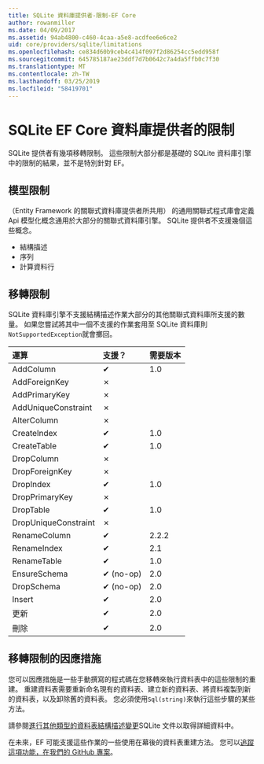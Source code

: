 ```yaml
---
title: SQLite 資料庫提供者-限制-EF Core
author: rowanmiller
ms.date: 04/09/2017
ms.assetid: 94ab4800-c460-4caa-a5e8-acdfee6e6ce2
uid: core/providers/sqlite/limitations
ms.openlocfilehash: ce834d60b9ceb4c414f097f2d86254cc5edd958f
ms.sourcegitcommit: 645785187ae23ddf7d7b0642c7a4da5ffb0c7f30
ms.translationtype: MT
ms.contentlocale: zh-TW
ms.lasthandoff: 03/25/2019
ms.locfileid: "58419701"
---
```

# <a name="sqlite-ef-core-database-provider-limitations"></a>SQLite EF Core 資料庫提供者的限制

SQLite 提供者有幾項移轉限制。 這些限制大部分都是基礎的 SQLite 資料庫引擎中的限制的結果，並不是特別針對 EF。

## <a name="modeling-limitations"></a>模型限制

（Entity Framework 的關聯式資料庫提供者所共用） 的通用關聯式程式庫會定義 Api 模型化概念通用於大部分的關聯式資料庫引擎。 SQLite 提供者不支援幾個這些概念。

* 結構描述
* 序列
* 計算資料行

## <a name="migrations-limitations"></a>移轉限制

SQLite 資料庫引擎不支援結構描述作業大部分的其他關聯式資料庫所支援的數量。 如果您嘗試將其中一個不支援的作業套用至 SQLite 資料庫則`NotSupportedException`就會擲回。

| 運算            | 支援？ | 需要版本 |
|:---------------------|:-----------|:-----------------|
| AddColumn            | ✔          | 1.0              |
| AddForeignKey        | ✗          |                  |
| AddPrimaryKey        | ✗          |                  |
| AddUniqueConstraint  | ✗          |                  |
| AlterColumn          | ✗          |                  |
| CreateIndex          | ✔          | 1.0              |
| CreateTable          | ✔          | 1.0              |
| DropColumn           | ✗          |                  |
| DropForeignKey       | ✗          |                  |
| DropIndex            | ✔          | 1.0              |
| DropPrimaryKey       | ✗          |                  |
| DropTable            | ✔          | 1.0              |
| DropUniqueConstraint | ✗          |                  |
| RenameColumn         | ✔          | 2.2.2            |
| RenameIndex          | ✔          | 2.1              |
| RenameTable          | ✔          | 1.0              |
| EnsureSchema         | ✔ (no-op)  | 2.0              |
| DropSchema           | ✔ (no-op)  | 2.0              |
| Insert               | ✔          | 2.0              |
| 更新               | ✔          | 2.0              |
| 刪除               | ✔          | 2.0              |

## <a name="migrations-limitations-workaround"></a>移轉限制的因應措施

您可以因應措施是一些手動撰寫的程式碼在您移轉來執行資料表中的這些限制的重建。 重建資料表需要重新命名現有的資料表、建立新的資料表、將資料複製到新的資料表，以及卸除舊的資料表。 您必須使用`Sql(string)`來執行這些步驟的某些方法。

請參閱[進行其他類型的資料表結構描述變更](http://sqlite.org/lang_altertable.html#otheralter)SQLite 文件以取得詳細資料中。

在未來，EF 可能支援這些作業的一些使用在幕後的資料表重建方法。 您可以[追蹤這項功能，在我們的 GitHub 專案](https://github.com/aspnet/EntityFrameworkCore/issues/329)。

